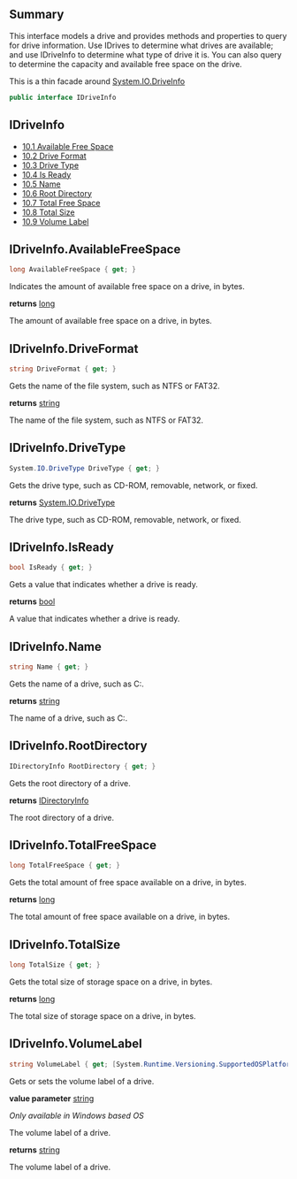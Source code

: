 ﻿<!--bl
(filemeta
    (title "Drive Info"))
/bl-->

## Summary

This interface models a drive and provides methods and properties to query for drive information. Use IDrives to determine what drives are available; and use IDriveInfo to determine what type of drive it is. You can also query to determine the capacity and available free space on the drive.

This is a thin facade around [System.IO.DriveInfo](https://docs.microsoft.com/en-us/dotnet/api/system.io.driveinfo?view=net-6.0)

```csharp
public interface IDriveInfo
```

## IDriveInfo

- [10.1 Available Free Space](#user-content-idriveinfoavailablefreespace)
- [10.2 Drive Format](#user-content-idriveinfodriveformat)
- [10.3 Drive Type](#user-content-idriveinfodrivetype)
- [10.4 Is Ready](#user-content-idriveinfoisready)
- [10.5 Name](#user-content-idriveinfoname)
- [10.6 Root Directory](#user-content-idriveinforootdirectory)
- [10.7 Total Free Space](#user-content-idriveinfototalfreespace)
- [10.8 Total Size](#user-content-idriveinfototalsize)
- [10.9 Volume Label](#user-content-idriveinfovolumelabel)

<!-- user-content-idriveinfo -->

## IDriveInfo.AvailableFreeSpace

```csharp
long AvailableFreeSpace { get; }
```

Indicates the amount of available free space on a drive, in bytes.

**returns** [long](https://docs.microsoft.com/en-us/dotnet/api/system.int64?view=net-6.0)

The amount of available free space on a drive, in bytes.

## IDriveInfo.DriveFormat

```csharp
string DriveFormat { get; }
```

Gets the name of the file system, such as NTFS or FAT32.

**returns** [string](https://docs.microsoft.com/en-us/dotnet/api/system.string?view=net-6.0)

The name of the file system, such as NTFS or FAT32.

## IDriveInfo.DriveType

```csharp
System.IO.DriveType DriveType { get; }
```

Gets the drive type, such as CD-ROM, removable, network, or fixed.

**returns** [System.IO.DriveType](https://docs.microsoft.com/en-us/dotnet/api/system.io.drivetype?view=net-6.0)

The drive type, such as CD-ROM, removable, network, or fixed.

## IDriveInfo.IsReady

```csharp
bool IsReady { get; }
```

Gets a value that indicates whether a drive is ready.

**returns** [bool](https://docs.microsoft.com/en-us/dotnet/api/system.boolean?view=net-6.0)

A value that indicates whether a drive is ready.

## IDriveInfo.Name

```csharp
string Name { get; }
```

Gets the name of a drive, such as C:\.

**returns** [string](https://docs.microsoft.com/en-us/dotnet/api/system.string?view=net-6.0)

The name of a drive, such as C:\.

## IDriveInfo.RootDirectory

```csharp
IDirectoryInfo RootDirectory { get; }
```

Gets the root directory of a drive.

**returns** [IDirectoryInfo](#user-content-directory-info)

The root directory of a drive.

## IDriveInfo.TotalFreeSpace

```csharp
long TotalFreeSpace { get; }
```

Gets the total amount of free space available on a drive, in bytes.

**returns** [long](https://docs.microsoft.com/en-us/dotnet/api/system.int64?view=net-6.0)

The total amount of free space available on a drive, in bytes.

## IDriveInfo.TotalSize

```csharp
long TotalSize { get; }
```

Gets the total size of storage space on a drive, in bytes.

**returns** [long](https://docs.microsoft.com/en-us/dotnet/api/system.int64?view=net-6.0)

The total size of storage space on a drive, in bytes.

## IDriveInfo.VolumeLabel

```csharp
string VolumeLabel { get; [System.Runtime.Versioning.SupportedOSPlatform("windows")] set; }
```

Gets or sets the volume label of a drive.

**value parameter** [string](https://docs.microsoft.com/en-us/dotnet/api/system.string?view=net-6.0)

_Only available in Windows based OS_

The volume label of a drive.

**returns** [string](https://docs.microsoft.com/en-us/dotnet/api/system.string?view=net-6.0)

The volume label of a drive.